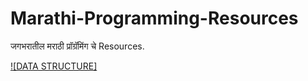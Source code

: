 # Marathi-Programming-Resources
जगभरातील मराठी प्रॉग्रॅमिंग चे Resources.


[![DATA STRUCTURE]]([https://www.youtube.com/watch?v=exampleID](https://youtube.com/playlist?list=PLU7J10KW9nLCOM20EQgrHKDcUJfXvuCGG&feature=shared))

